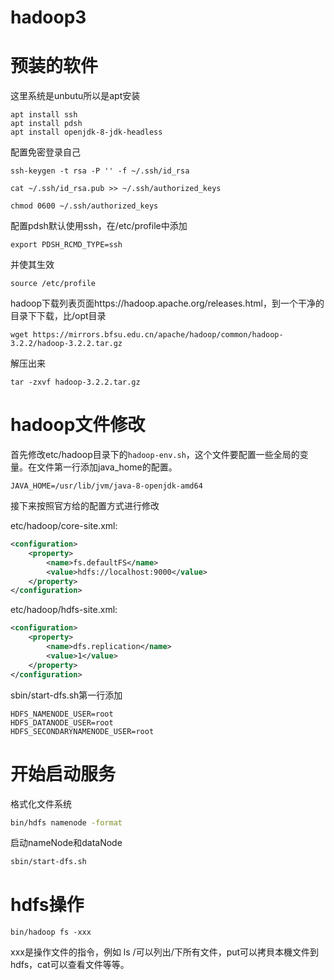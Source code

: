 # hadoop3
# 预装的软件
这里系统是unbutu所以是apt安装
```
apt install ssh
apt install pdsh
apt install openjdk-8-jdk-headless
```

配置免密登录自己
```
ssh-keygen -t rsa -P '' -f ~/.ssh/id_rsa

cat ~/.ssh/id_rsa.pub >> ~/.ssh/authorized_keys

chmod 0600 ~/.ssh/authorized_keys
```
配置pdsh默认使用ssh，在/etc/profile中添加
```
export PDSH_RCMD_TYPE=ssh
```
并使其生效
```
source /etc/profile
```
hadoop下载列表页面https://hadoop.apache.org/releases.html，到一个干净的目录下下载，比/opt目录
```
wget https://mirrors.bfsu.edu.cn/apache/hadoop/common/hadoop-3.2.2/hadoop-3.2.2.tar.gz
```
解压出来
```
tar -zxvf hadoop-3.2.2.tar.gz
```
# hadoop文件修改
首先修改etc/hadoop目录下的`hadoop-env.sh`，这个文件要配置一些全局的变量。在文件第一行添加java_home的配置。
```
JAVA_HOME=/usr/lib/jvm/java-8-openjdk-amd64
```
接下来按照官方给的配置方式进行修改

etc/hadoop/core-site.xml:
```xml
<configuration>
    <property>
        <name>fs.defaultFS</name>
        <value>hdfs://localhost:9000</value>
    </property>
</configuration>
```
etc/hadoop/hdfs-site.xml:
```xml
<configuration>
    <property>
        <name>dfs.replication</name>
        <value>1</value>
    </property>
</configuration>
```
sbin/start-dfs.sh第一行添加
```
HDFS_NAMENODE_USER=root
HDFS_DATANODE_USER=root
HDFS_SECONDARYNAMENODE_USER=root
```

# 开始启动服务
格式化文件系统
```sh
bin/hdfs namenode -format
```
启动nameNode和dataNode
```sh
sbin/start-dfs.sh
```
# hdfs操作
```
bin/hadoop fs -xxx
```
xxx是操作文件的指令，例如 ls /可以列出/下所有文件，put可以拷貝本機文件到hdfs，cat可以查看文件等等。